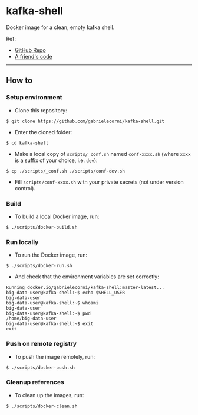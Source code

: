 # kafka-shell
Docker image for a clean, empty kafka shell.

Ref:
+ [GitHub Repo](https://github.com/gabrielecorni/kafka-shell)
+ [A friend's code](https://gitlab.com/moretto.tommaso/js-application-ci-cd/-/blob/jenkins-library/Jenkinsfile)

---

## How to

### Setup environment

+ Clone this repository:
```shell
$ git clone https://github.com/gabrielecorni/kafka-shell.git
```  
+ Enter the cloned folder:
```shell
$ cd kafka-shell
```  
+ Make a local copy of `scripts/_conf.sh` named `conf-xxxx.sh` (where `xxxx` is a suffix of your choice, i.e. `dev`):
```shell
$ cp ./scripts/_conf.sh ./scripts/conf-dev.sh
```  
+ Fill `scripts/conf-xxxx.sh` with your private secrets (not under version control).

### Build 

+ To build a local Docker image, run:
```shell
$ ./scripts/docker-build.sh
```  

### Run locally

+ To run the Docker image, run:
```shell
$ ./scripts/docker-run.sh
```  
+ And check that the environment variables are set correctly:
```shell
Running docker.io/gabrielecorni/kafka-shell:master-latest...
big-data-user@kafka-shell:~$ echo $SHELL_USER
big-data-user
big-data-user@kafka-shell:~$ whoami
big-data-user
big-data-user@kafka-shell:~$ pwd
/home/big-data-user
big-data-user@kafka-shell:~$ exit
exit
```  

### Push on remote registry

+ To push the image remotely, run:
```shell
$ ./scripts/docker-push.sh
```  

### Cleanup references

+ To clean up the images, run:
```shell
$ ./scripts/docker-clean.sh
```  